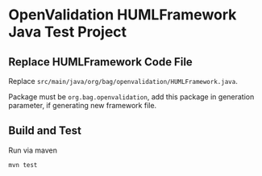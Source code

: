 # OpenValidation HUMLFramework Java Test Project

## Replace HUMLFramework Code File

Replace `src/main/java/org/bag/openvalidation/HUMLFramework.java`.

Package must be `org.bag.openvalidation`, add this package in generation parameter, if generating new framework file.

## Build and Test

Run via maven

```bash
mvn test
```
